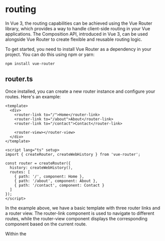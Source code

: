 # routing

In Vue 3, the routing capabilities can be achieved using the Vue Router library, which provides a way to handle client-side routing in your Vue applications. The Composition API, introduced in Vue 3, can be used alongside Vue Router to create flexible and reusable routing logic.

To get started, you need to install Vue Router as a dependency in your project. You can do this using npm or yarn:

```
npm install vue-router
```

## router.ts
Once installed, you can create a new router instance and configure your routes. Here's an example:

```vue
<template>
  <div>
    <router-link to="/">Home</router-link>
    <router-link to="/about">About</router-link>
    <router-link to="/contact">Contact</router-link>

    <router-view></router-view>
  </div>
</template>

<script lang="ts" setup>
import { createRouter, createWebHistory } from 'vue-router';

const router = createRouter({
  history: createWebHistory(),
  routes: [
    { path: '/', component: Home },
    { path: '/about', component: About },
    { path: '/contact', component: Contact }
  ]
});
</script>
```

In the example above, we have a basic template with three router links and a router view. The router-link component is used to navigate to different routes, while the router-view component displays the corresponding component based on the current route.

Within the <script lang="ts" setup> tag, we import the necessary functions from the vue-router package. We then create a new router instance using the createRouter function. The history option is set to createWebHistory(), which enables HTML5 history mode for cleaner URLs.

We define our routes using the routes array, where each route object consists of a path and a corresponding component. In this case, we assume that Home, About, and Contact are components imported or defined elsewhere.

## main.ts  
To make the routing work, you need to mount the router instance to your app. You can do this in your main app file (usually main.ts or main.js) like this:

```typescript
import { createApp } from 'vue';
import App from './App.vue';
import router from './router';

const app = createApp(App);
app.use(router);
app.mount('#app');
```

In the above code, we import the router instance and use it as a plugin with the app.use method. This makes the router available in all components of your app.

With this setup, Vue Router will handle the routing based on the specified routes, and the corresponding components will be rendered when the URL changes.

Remember to import the necessary components (e.g., Home, About, Contact) in the router component or define them in separate files.

That's a basic overview of routing capabilities in Vue 3 with the Composition API and the <script lang="ts" setup> tag.


## Components files (Home.vue, About.vue and Contact.vue)

### Home.vue
```vue
<template>
  <div>
    <h1>Home Page</h1>
    <p>Welcome to the Home page!</p>
  </div>
</template>

<script lang="ts" setup>
</script>
```
 
### About.vue
```vue
<template>
  <div>
    <h1>About Page</h1>
    <p>This is the About page.</p>
  </div>
</template>

<script lang="ts" setup>
</script>
```
  
### Contact.vue
```vue
<template>
  <div>
    <h1>Contact Page</h1>
    <p>Feel free to contact us!</p>
  </div>
</template>

<script lang="ts" setup>
</script> 
```

You can create separate files for each component (e.g., Home.vue, About.vue, Contact.vue) and place them in the appropriate location in your project directory. Make sure to import these components correctly in the router setup script, as shown in the previous example.
  
## App.vue

Here's an example of the App.vue file that incorporates the routing setup we discussed earlier:

```vue
<template>
  <div id="app">
    <h1>My Vue App</h1>
    <nav>
      <router-link to="/">Home</router-link>
      <router-link to="/about">About</router-link>
      <router-link to="/contact">Contact</router-link>
    </nav>
    <router-view></router-view>
  </div>
</template>

<script lang="ts" setup>
import { defineComponent } from 'vue';

export default defineComponent({
  name: 'App',
});
</script>
```

In this App.vue file, we have a template that includes a navigation bar with router-link components for navigating to different routes. The router-view component is used to display the corresponding component based on the current route.

The script section imports the necessary functions and components from Vue, and we define the App component using the defineComponent function. You can further customize the App component to suit your application's needs.

Remember to include the necessary imports and setup in your main.ts or main.js file to mount the App component with the Vue Router instance, as mentioned in the previous response.
## Project setup
```
npm install
```

### Compiles and hot-reloads for development
```
npm run serve
```

### Compiles and minifies for production
```
npm run build
```

### Lints and fixes files
```
npm run lint
```

### Customize configuration
See [Configuration Reference](https://cli.vuejs.org/config/).

